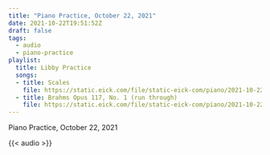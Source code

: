 ```yaml
---
title: "Piano Practice, October 22, 2021"
date: 2021-10-22T19:51:52Z
draft: false
tags:
  - audio
  - piano-practice
playlist:
  title: Libby Practice
  songs:
  - title: Scales
    file: https://static.eick.com/file/static-eick-com/piano/2021-10-22-001.mp3
  - title: Brahms Opus 117, No. 1 (run through)
    file: https://static.eick.com/file/static-eick-com/piano/2021-10-22-002.mp3
---
```

Piano Practice, October 22, 2021

<!--more-->

{{< audio >}}
